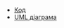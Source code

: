 - [Код](https://github.com/Ostroh-Academy/02-create-simple-class-Artem-Pylhun/blob/main/Program.cs)
- [UML діаграма](https://github.com/Ostroh-Academy/02-create-simple-class-Artem-Pylhun/blob/main/UML.png)
